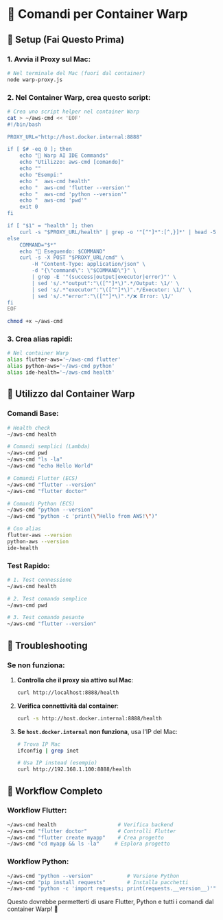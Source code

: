 # 🎯 Comandi per Container Warp

## 🚀 Setup (Fai Questo Prima)

### 1. Avvia il Proxy sul Mac:
```bash
# Nel terminale del Mac (fuori dal container)
node warp-proxy.js
```

### 2. Nel Container Warp, crea questo script:
```bash
# Crea uno script helper nel container Warp
cat > ~/aws-cmd << 'EOF'
#!/bin/bash

PROXY_URL="http://host.docker.internal:8888"

if [ $# -eq 0 ]; then
    echo "🎯 Warp AI IDE Commands"
    echo "Utilizzo: aws-cmd [comando]"
    echo ""
    echo "Esempi:"
    echo "  aws-cmd health"
    echo "  aws-cmd 'flutter --version'"
    echo "  aws-cmd 'python --version'"
    echo "  aws-cmd 'pwd'"
    exit 0
fi

if [ "$1" = "health" ]; then
    curl -s "$PROXY_URL/health" | grep -o '"[^"]*":[^,}]*' | head -5
else
    COMMAND="$*"
    echo "🚀 Eseguendo: $COMMAND"
    curl -s -X POST "$PROXY_URL/cmd" \
        -H "Content-Type: application/json" \
        -d "{\"command\": \"$COMMAND\"}" \
        | grep -E '"(success|output|executor|error)"' \
        | sed 's/.*"output":"\([^"]*\)".*/Output: \1/' \
        | sed 's/.*"executor":"\([^"]*\)".*/Executor: \1/' \
        | sed 's/.*"error":"\([^"]*\)".*/❌ Error: \1/'
fi
EOF

chmod +x ~/aws-cmd
```

### 3. Crea alias rapidi:
```bash
# Nel container Warp
alias flutter-aws='~/aws-cmd flutter'
alias python-aws='~/aws-cmd python'
alias ide-health='~/aws-cmd health'
```

## 🎯 Utilizzo dal Container Warp

### Comandi Base:
```bash
# Health check
~/aws-cmd health

# Comandi semplici (Lambda)
~/aws-cmd pwd
~/aws-cmd "ls -la"
~/aws-cmd "echo Hello World"

# Comandi Flutter (ECS)  
~/aws-cmd "flutter --version"
~/aws-cmd "flutter doctor"

# Comandi Python (ECS)
~/aws-cmd "python --version"
~/aws-cmd "python -c 'print(\"Hello from AWS!\")"

# Con alias
flutter-aws --version
python-aws --version
ide-health
```

### Test Rapido:
```bash
# 1. Test connessione
~/aws-cmd health

# 2. Test comando semplice
~/aws-cmd pwd

# 3. Test comando pesante  
~/aws-cmd "flutter --version"
```

## 🔧 Troubleshooting

### Se non funziona:
1. **Controlla che il proxy sia attivo sul Mac**:
   ```bash
   curl http://localhost:8888/health
   ```

2. **Verifica connettività dal container**:
   ```bash
   curl -s http://host.docker.internal:8888/health
   ```

3. **Se `host.docker.internal` non funziona**, usa l'IP del Mac:
   ```bash
   # Trova IP Mac
   ifconfig | grep inet
   
   # Usa IP instead (esempio)
   curl http://192.168.1.100:8888/health
   ```

## 🎉 Workflow Completo

### Workflow Flutter:
```bash
~/aws-cmd health                    # Verifica backend
~/aws-cmd "flutter doctor"          # Controlli Flutter
~/aws-cmd "flutter create myapp"    # Crea progetto
~/aws-cmd "cd myapp && ls -la"     # Esplora progetto
```

### Workflow Python:
```bash  
~/aws-cmd "python --version"           # Versione Python
~/aws-cmd "pip install requests"       # Installa pacchetti
~/aws-cmd "python -c 'import requests; print(requests.__version__)'"
```

Questo dovrebbe permetterti di usare Flutter, Python e tutti i comandi dal container Warp! 🚀